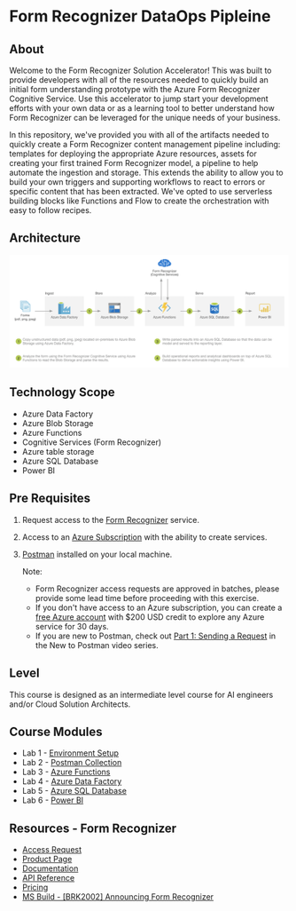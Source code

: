 # Form Recognizer DataOps Pipleine
## About
Welcome to the Form Recognizer Solution Accelerator! This was built to provide developers with all of the resources needed to quickly build an initial form understanding prototype with the Azure Form Recognizer Cognitive Service. Use this accelerator to jump start your development efforts with your own data or as a learning tool to better understand how Form Recognizer can be leveraged for the unique needs of your business.

In this repository, we've provided you with all of the artifacts needed to quickly create a Form Recognizer content management pipeline including: templates for deploying the appropriate Azure resources, assets for creating your first trained Form Recognizer model, a pipeline to help automate the ingestion and storage. This extends the ability to allow you to build your own triggers and supporting workflows to react to errors or specific content that has been extracted. We've opted to use serverless building blocks like Functions and Flow to create the orchestration with easy to follow recipes.

## Architecture
![alt text](resources/images/img-dataops-formrecognizer-architecture.png "Form Recognizer DataOps Pipeline")

## Technology Scope
* Azure Data Factory
* Azure Blob Storage
* Azure Functions
* Cognitive Services (Form Recognizer)
* Azure table storage
* Azure SQL Database
* Power BI

## Pre Requisites
1. Request access to the [Form Recognizer](https://aka.ms/FormRecognizerRequestAccess) service.
2. Access to an [Azure Subscription](https://azure.microsoft.com/en-us/free/) with the ability to create services.
3. [Postman](https://www.getpostman.com/) installed on your local machine.

   Note:
   * Form Recognizer access requests are approved in batches, please provide some lead time before proceeding with this exercise.
   * If you don't have access to an Azure subscription, you can create a [free Azure account](https://azure.microsoft.com/en-us/free/) with $200 USD credit to explore any Azure service for 30 days.
   * If you are new to Postman, check out [Part 1: Sending a Request](https://www.youtube.com/watch?v=YKalL1rVDOE) in the New to Postman video series.

## Level
This course is designed as an intermediate level course for AI engineers and/or Cloud Solution Architects.

## Course Modules
* Lab 1 - [Environment Setup](labs/lab-environment-setup.md)
* Lab 2 - [Postman Collection](labs/lab-postman-collection.md)
* Lab 3 - [Azure Functions](labs/lab-azure-functions.md)
* Lab 4 - [Azure Data Factory](#)
* Lab 5 - [Azure SQL Database](#)
* Lab 6 - [Power BI](#)

## Resources - Form Recognizer
* [Access Request](https://aka.ms/FormRecognizerRequestAccess)
* [Product Page](https://aka.ms/form-recognizer)
* [Documentation](https://aka.ms/form-recognizer/docs)
* [API Reference](https://aka.ms/form-recognizer/api)
* [Pricing](https://azure.microsoft.com/en-us/pricing/details/cognitive-services/form-recognizer/)
* [MS Build - [BRK2002] Announcing Form Recognizer](https://mybuild.techcommunity.microsoft.com/sessions/76962?source=sessions)
